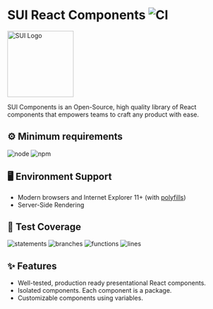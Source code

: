 # SUI React Components ![CI](https://github.com/SUI-Components/sui-components/workflows/CI/badge.svg)

<img src="https://avatars2.githubusercontent.com/u/13288987?s=200&v=4" alt="SUI Logo" width="150">

SUI Components is an Open-Source, high quality library of React components that empowers teams to craft any product with ease.

## ⚙️ Minimum requirements
![node](https://shields.io/badge/node-v20+-lightgray?logo=nodedotjs&logoWidth=20&style=for-the-badge)
![npm](https://shields.io/badge/npm-v10+-lightgrey?logo=npm&logoWidth=20&style=for-the-badge)

## 🖥 Environment Support

- Modern browsers and Internet Explorer 11+ (with [polyfills](https://github.com/SUI-Components/sui/tree/master/packages/sui-polyfills))
- Server-Side Rendering

## 🧪 Test Coverage

![statements](https://shields.io/badge/statements-75.19%25-yellow)
![branches](https://shields.io/badge/branches-63.35%25-red)
![functions](https://shields.io/badge/functions-65.32%25-red)
![lines](https://shields.io/badge/lines-76.96%25-yellow)

## ✨ Features

- Well-tested, production ready presentational React components.
- Isolated components. Each component is a package.
- Customizable components using variables.
